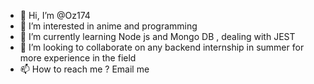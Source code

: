 - 👋 Hi, I’m @Oz174
- 👀 I’m interested in anime and programming 
- 🌱 I’m currently learning Node js and Mongo DB , dealing with JEST 
- 💞️ I’m looking to collaborate on any backend internship in summer for more experience in the field 
- 📫 How to reach me ? Email me 

<!---
Oz174/Oz174 is a ✨ special ✨ repository because its `README.md` (this file) appears on your GitHub profile.
You can click the Preview link to take a look at your changes.
--->

